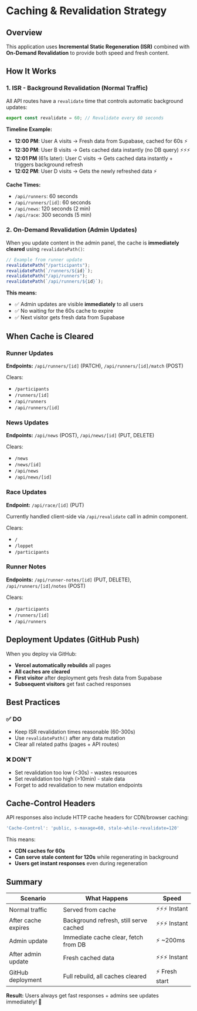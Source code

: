 # Caching & Revalidation Strategy

## Overview

This application uses **Incremental Static Regeneration (ISR)** combined with **On-Demand Revalidation** to provide both speed and fresh content.

## How It Works

### 1. ISR - Background Revalidation (Normal Traffic)

All API routes have a `revalidate` time that controls automatic background updates:

```typescript
export const revalidate = 60; // Revalidate every 60 seconds
```

**Timeline Example:**

- **12:00 PM**: User A visits → Fresh data from Supabase, cached for 60s ⚡
- **12:30 PM**: User B visits → Gets cached data instantly (no DB query) ⚡⚡⚡
- **12:01 PM** (61s later): User C visits → Gets cached data instantly + triggers background refresh
- **12:02 PM**: User D visits → Gets the newly refreshed data ⚡

**Cache Times:**

- `/api/runners`: 60 seconds
- `/api/runners/[id]`: 60 seconds
- `/api/news`: 120 seconds (2 min)
- `/api/race`: 300 seconds (5 min)

### 2. On-Demand Revalidation (Admin Updates)

When you update content in the admin panel, the cache is **immediately cleared** using `revalidatePath()`:

```typescript
// Example from runner update
revalidatePath("/participants");
revalidatePath(`/runners/${id}`);
revalidatePath("/api/runners");
revalidatePath(`/api/runners/${id}`);
```

**This means:**

- ✅ Admin updates are visible **immediately** to all users
- ✅ No waiting for the 60s cache to expire
- ✅ Next visitor gets fresh data from Supabase

## When Cache is Cleared

### Runner Updates

**Endpoints:** `/api/runners/[id]` (PATCH), `/api/runners/[id]/match` (POST)

Clears:

- `/participants`
- `/runners/[id]`
- `/api/runners`
- `/api/runners/[id]`

### News Updates

**Endpoints:** `/api/news` (POST), `/api/news/[id]` (PUT, DELETE)

Clears:

- `/news`
- `/news/[id]`
- `/api/news`
- `/api/news/[id]`

### Race Updates

**Endpoint:** `/api/race/[id]` (PUT)

Currently handled client-side via `/api/revalidate` call in admin component.

Clears:

- `/`
- `/loppet`
- `/participants`

### Runner Notes

**Endpoints:** `/api/runner-notes/[id]` (PUT, DELETE), `/api/runners/[id]/notes` (POST)

Clears:

- `/participants`
- `/runners/[id]`
- `/api/runners`

## Deployment Updates (GitHub Push)

When you deploy via GitHub:

- **Vercel automatically rebuilds** all pages
- **All caches are cleared**
- **First visitor** after deployment gets fresh data from Supabase
- **Subsequent visitors** get fast cached responses

## Best Practices

### ✅ DO

- Keep ISR revalidation times reasonable (60-300s)
- Use `revalidatePath()` after any data mutation
- Clear all related paths (pages + API routes)

### ❌ DON'T

- Set revalidation too low (<30s) - wastes resources
- Set revalidation too high (>10min) - stale data
- Forget to add revalidation to new mutation endpoints

## Cache-Control Headers

API responses also include HTTP cache headers for CDN/browser caching:

```typescript
'Cache-Control': 'public, s-maxage=60, stale-while-revalidate=120'
```

This means:

- **CDN caches for 60s**
- **Can serve stale content for 120s** while regenerating in background
- **Users get instant responses** even during regeneration

## Summary

| Scenario            | What Happens                           | Speed          |
| ------------------- | -------------------------------------- | -------------- |
| Normal traffic      | Served from cache                      | ⚡⚡⚡ Instant |
| After cache expires | Background refresh, still serve cached | ⚡⚡⚡ Instant |
| Admin update        | Immediate cache clear, fetch from DB   | ⚡ ~200ms      |
| After admin update  | Fresh cached data                      | ⚡⚡⚡ Instant |
| GitHub deployment   | Full rebuild, all caches cleared       | ⚡ Fresh start |

**Result:** Users always get fast responses + admins see updates immediately! 🎉
